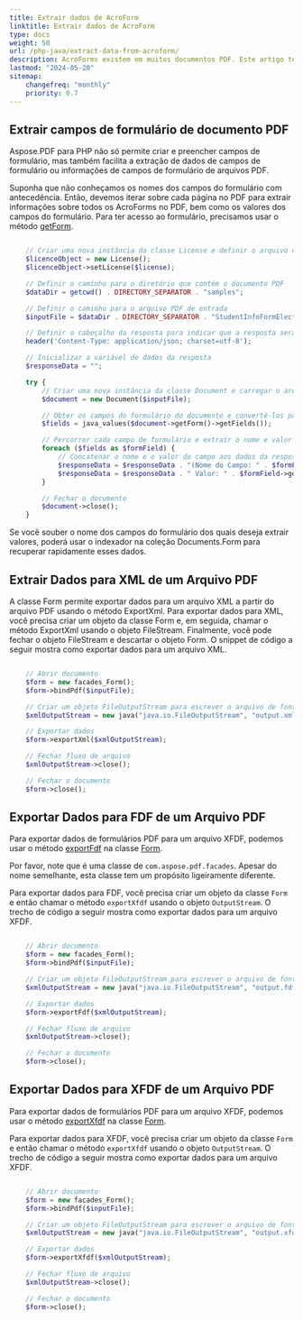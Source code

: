 ```yaml
---
title: Extrair dados de AcroForm 
linktitle: Extrair dados de AcroForm
type: docs
weight: 50
url: /php-java/extract-data-from-acroform/
description: AcroForms existem em muitos documentos PDF. Este artigo tem como objetivo ajudá-lo a entender como extrair dados de AcroForms usando PHP e o Aspose.PDF.
lastmod: "2024-05-20"
sitemap:
    changefreq: "monthly"
    priority: 0.7
---
```


## Extrair campos de formulário de documento PDF

Aspose.PDF para PHP não só permite criar e preencher campos de formulário, mas também facilita a extração de dados de campos de formulário ou informações de campos de formulário de arquivos PDF.

Suponha que não conheçamos os nomes dos campos do formulário com antecedência. Então, devemos iterar sobre cada página no PDF para extrair informações sobre todos os AcroForms no PDF, bem como os valores dos campos do formulário. Para ter acesso ao formulário, precisamos usar o método [getForm](https://reference.aspose.com/pdf/java/com.aspose.pdf/Document#getForm--).

```php

    // Criar uma nova instância da classe License e definir o arquivo de licença
    $licenceObject = new License();
    $licenceObject->setLicense($license);

    // Definir o caminho para o diretório que contém o documento PDF
    $dataDir = getcwd() . DIRECTORY_SEPARATOR . "samples";

    // Definir o caminho para o arquivo PDF de entrada
    $inputFile = $dataDir . DIRECTORY_SEPARATOR . "StudentInfoFormElectronic.pdf";

    // Definir o cabeçalho da resposta para indicar que a resposta será no formato JSON
    header('Content-Type: application/json; charset=utf-8');

    // Inicializar a variável de dados da resposta
    $responseData = "";

    try {
        // Criar uma nova instância da classe Document e carregar o arquivo PDF de entrada
        $document = new Document($inputFile);

        // Obter os campos do formulário do documento e convertê-los para valores PHP
        $fields = java_values($document->getForm()->getFields());

        // Percorrer cada campo de formulário e extrair o nome e valor do campo
        foreach ($fields as $formField) {
            // Concatenar o nome e o valor do campo aos dados da resposta
            $responseData = $responseData . "(Nome do Campo: " . $formField->getPartialName() . " |";
            $responseData = $responseData . " Valor: " . $formField->getValue() . "),";
        }

        // Fechar o documento
        $document->close();
    }
```


Se você souber o nome dos campos do formulário dos quais deseja extrair valores, poderá usar o indexador na coleção Documents.Form para recuperar rapidamente esses dados.

## Extrair Dados para XML de um Arquivo PDF

A classe Form permite exportar dados para um arquivo XML a partir do arquivo PDF usando o método ExportXml. Para exportar dados para XML, você precisa criar um objeto da classe Form e, em seguida, chamar o método ExportXml usando o objeto FileStream. Finalmente, você pode fechar o objeto FileStream e descartar o objeto Form. O snippet de código a seguir mostra como exportar dados para um arquivo XML.

```php

    // Abrir documento
    $form = new facades_Form();
    $form->bindPdf($inputFile);

    // Criar um objeto FileOutputStream para escrever o arquivo de fonte.
    $xmlOutputStream = new java("java.io.FileOutputStream", "output.xml");

    // Exportar dados
    $form->exportXml($xmlOutputStream);

    // Fechar fluxo de arquivo
    $xmlOutputStream->close();

    // Fechar o documento
    $form->close();
```

## Exportar Dados para FDF de um Arquivo PDF

Para exportar dados de formulários PDF para um arquivo XFDF, podemos usar o método [exportFdf](https://reference.aspose.com/pdf/java/com.aspose.pdf.facades/Form#exportFdf-java.io.OutputStream-) na classe [Form](https://reference.aspose.com/pdf/java/com.aspose.pdf.facades/Form).

Por favor, note que é uma classe de `com.aspose.pdf.facades`. Apesar do nome semelhante, esta classe tem um propósito ligeiramente diferente.

Para exportar dados para FDF, você precisa criar um objeto da classe `Form` e então chamar o método `exportXfdf` usando o objeto `OutputStream`. O trecho de código a seguir mostra como exportar dados para um arquivo XFDF.

```php

    // Abrir documento
    $form = new facades_Form();
    $form->bindPdf($inputFile);

    // Criar um objeto FileOutputStream para escrever o arquivo de fonte.
    $xmlOutputStream = new java("java.io.FileOutputStream", "output.fdf");

    // Exportar dados
    $form->exportFdf($xmlOutputStream);

    // Fechar fluxo de arquivo
    $xmlOutputStream->close();

    // Fechar o documento
    $form->close();
```

## Exportar Dados para XFDF de um Arquivo PDF

Para exportar dados de formulários PDF para um arquivo XFDF, podemos usar o método [exportXfdf](https://reference.aspose.com/pdf/java/com.aspose.pdf.facades/Form#exportXfdf-java.io.OutputStream-) na classe [Form](https://reference.aspose.com/pdf/java/com.aspose.pdf.facades/Form).

Para exportar dados para XFDF, você precisa criar um objeto da classe `Form` e então chamar o método `exportXfdf` usando o objeto `OutputStream`. 
O trecho de código a seguir mostra como exportar dados para um arquivo XFDF.

```php

    // Abrir documento
    $form = new facades_Form();
    $form->bindPdf($inputFile);

    // Criar um objeto FileOutputStream para escrever o arquivo de fonte.
    $xmlOutputStream = new java("java.io.FileOutputStream", "output.xfdf");

    // Exportar dados
    $form->exportXfdf($xmlOutputStream);

    // Fechar fluxo de arquivo
    $xmlOutputStream->close();

    // Fechar o documento
    $form->close();
```